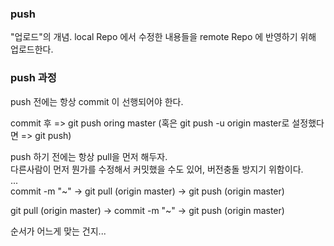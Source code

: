 ### push
"업로드"의 개념. local Repo 에서 수정한 내용들을 remote Repo 에 반영하기 위해 업로드한다.

### push 과정
push 전에는 항상 commit 이 선행되어야 한다.

commit 후 => git push oring master (혹은 git push -u origin master로 설정했다면 => git push)

push 하기 전에는 항상 pull을 먼저 해두자.<br>
다른사람이 먼저 뭔가를 수정해서 커밋했을 수도 있어, 버전충돌 방지기 위함이다.<br>
...<br>
commit -m "~" -> git pull (origin master) -> git push (origin master)

git pull (origin master) -> commit -m "~" -> git push (origin master)

순서가 어느게 맞는 건지...